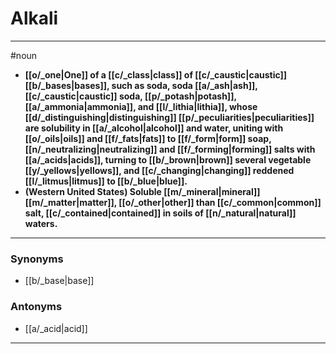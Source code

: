 # Alkali
---
#noun
- **[[o/_one|One]] of a [[c/_class|class]] of [[c/_caustic|caustic]] [[b/_bases|bases]], such as soda, soda [[a/_ash|ash]], [[c/_caustic|caustic]] soda, [[p/_potash|potash]], [[a/_ammonia|ammonia]], and [[l/_lithia|lithia]], whose [[d/_distinguishing|distinguishing]] [[p/_peculiarities|peculiarities]] are solubility in [[a/_alcohol|alcohol]] and water, uniting with [[o/_oils|oils]] and [[f/_fats|fats]] to [[f/_form|form]] soap, [[n/_neutralizing|neutralizing]] and [[f/_forming|forming]] salts with [[a/_acids|acids]], turning to [[b/_brown|brown]] several vegetable [[y/_yellows|yellows]], and [[c/_changing|changing]] reddened [[l/_litmus|litmus]] to [[b/_blue|blue]].**
- **(Western United States) Soluble [[m/_mineral|mineral]] [[m/_matter|matter]], [[o/_other|other]] than [[c/_common|common]] salt, [[c/_contained|contained]] in soils of [[n/_natural|natural]] waters.**
---
### Synonyms
- [[b/_base|base]]
### Antonyms
- [[a/_acid|acid]]
---
